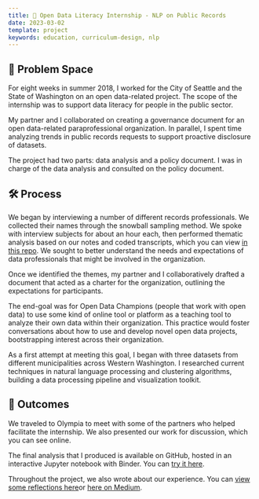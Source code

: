 ```yaml
---
title: 🌃 Open Data Literacy Internship - NLP on Public Records
date: 2023-03-02
template: project
keywords: education, curriculum-design, nlp
---
```

## 🤔 Problem Space
For eight weeks in summer 2018, I worked for the City of Seattle and the State of Washington on an open data-related project. The scope of the internship was to support data literacy for people in the public sector.

My partner and I collaborated on creating a governance document for an open data-related paraprofessional organization. In parallel, I spent time analyzing trends in public records requests to support proactive disclosure of datasets.

The project had two parts: data analysis and a policy document. I was in charge of the data analysis and consulted on the policy document.

## 🛠 Process
We began by interviewing a number of different records professionals. We collected their names through the snowball sampling method. We spoke with interview subjects for about an hour each, then performed thematic analysis based on our notes and
coded transcripts, which you can view [in this repo](https://github.com/OpenDataLiteracy/OpenDataAlliance-KM/tree/master/thematic-clustering-sessions). We sought to better understand the needs and expectations of data professionals that might be involved in the organization.

Once we identified the themes, my partner and I collaboratively drafted a document that acted as a charter for the organization, outlining the expectations for participants. 

The end-goal was for Open Data Champions (people that work with open data) to use some kind of online tool or platform as a teaching tool to analyze their own data within their organization. This practice would foster conversations about how to use and develop novel open data projects, bootstrapping interest across their organization.

As a first attempt at meeting this goal, I began with three datasets from different municipalities across Western Washington. I researched current techniques in natural language processing and clustering algorithms, building a data processing pipeline and visualization toolkit.

## 🎉 Outcomes
We traveled to Olympia to meet with some of the partners who helped facilitate the internship. We also presented our work for discussion, which you can see online.

The final analysis that I produced is available on GitHub, hosted in an interactive Jupyter notebook with Binder. You can [try it here](https://github.com/OpenDataLiteracy/OpenDataAlliance-KM/blob/master/NLP%20on%20PRR%20Visualizations.ipynb).

Throughout the project, we also wrote about our experience. You can [view some reflections here](https://medium.com/open-data-literacy/improving-user-experience-for-public-records-requests-be311e302b7a)or [here on Medium](https://medium.com/open-data-literacy/summarizing-a-summer-devoted-to-data-6cf7f68f29a1).